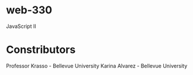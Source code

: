 # web-330
JavaScript II
# Constributors
Professor Krasso - Bellevue University
Karina Alvarez - Bellevue University
